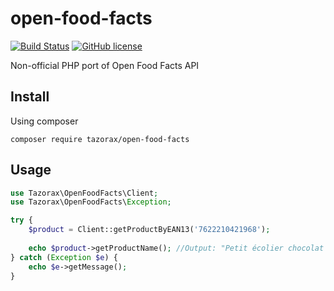 # open-food-facts
[![Build Status](https://img.shields.io/travis/tazorax/open-food-facts/master.svg?style=flat-square)](https://travis-ci.org/tazorax/open-food-facts) 
[![GitHub license](https://img.shields.io/github/license/tazorax/open-food-facts.svg?style=flat-square)](https://github.com/tazorax/open-food-facts/blob/master/LICENSE)

Non-official PHP port of Open Food Facts API

## Install
Using composer

``` composer require tazorax/open-food-facts ```

## Usage

```php
use Tazorax\OpenFoodFacts\Client;
use Tazorax\OpenFoodFacts\Exception;

try {
    $product = Client::getProductByEAN13('7622210421968');
    
    echo $product->getProductName(); //Output: "Petit écolier chocolat au lait"
} catch (Exception $e) {
    echo $e->getMessage();
}
```
